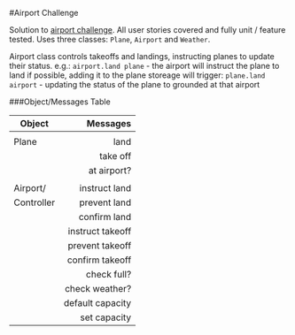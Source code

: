 #Airport Challenge

Solution to [airport challenge](https://github.com/makersacademy/airport_challenge).
All user stories covered and fully unit / feature tested. 
Uses three classes: `Plane`, `Airport` and `Weather`.

Airport class controls takeoffs and landings, instructing planes to update their status.
e.g.: 
`airport.land plane` - the airport will instruct the plane to land if possible, adding it to the plane storeage
will trigger:
`plane.land airport` - updating the status of the plane to grounded at that airport

###Object/Messages Table

| Object        | Messages         |
| ------------- | ---------------: |
|               |                  |
| Plane         | land             |
|               | take off         |
|               | at airport?      |
|               |                  |
| Airport/      | instruct land    |
| Controller    | prevent land     |
|               | confirm land     |
|               | instruct takeoff |
|               | prevent takeoff  |
|               | confirm takeoff  |
|               | check full?      |
|               | check weather?   |
|               | default capacity |
|               | set capacity     |
